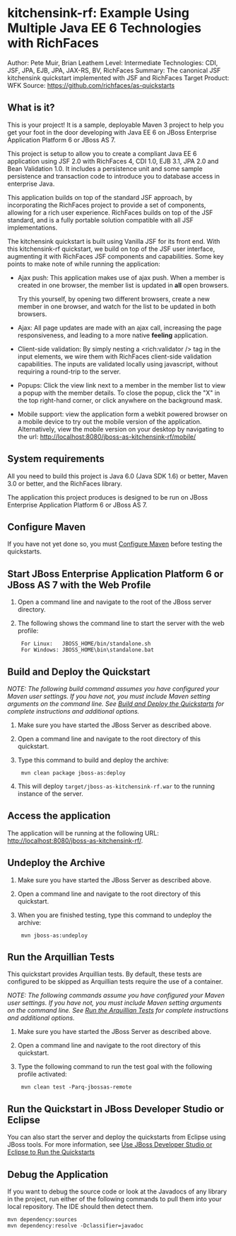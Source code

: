 kitchensink-rf: Example Using Multiple Java EE 6 Technologies with RichFaces
========================
Author: Pete Muir, Brian Leathem
Level: Intermediate
Technologies: CDI, JSF, JPA, EJB, JPA, JAX-RS, BV, RichFaces
Summary: The canonical JSF kitchensink quickstart implemented with JSF and RichFaces
Target Product: WFK
Source: <https://github.com/richfaces/as-quickstarts>

What is it?
-----------

This is your project! It is a sample, deployable Maven 3 project to help you get your foot in the door developing with Java EE 6 on JBoss Enterprise Application Platform 6 or JBoss AS 7.

This project is setup to allow you to create a compliant Java EE 6 application using JSF 2.0 with RichFaces 4, CDI 1.0, EJB 3.1, JPA 2.0 and Bean Validation 1.0. It includes a persistence unit and some sample persistence and transaction code to introduce you to database access in enterprise Java.

This application builds on top of the standard JSF approach, by incorporating the RichFaces project to provide a set of components, allowing for a rich user experience.  RichFaces builds on top of the JSF standard, and is a fully portable solution compatible with all JSF implementations.

The kitchensink quickstart is built using Vanilla JSF for its front end.  With this kitchensink-rf quickstart, we build on top of the JSF user interface, augmenting it with RichFaces JSF components and capabilities.  Some key points to make note of while running the application:

*   Ajax push: This application makes use of ajax push.  When a member is created in one browser, the member list is updated in **all** open browsers.

    Try this yourself, by opening two different browsers, create a new member in one browser, and watch for the list to be updated in both browsers.

*   Ajax: All page updates are made with an ajax call, increasing the page responsiveness, and leading to a more native **feeling** application.

*   Client-side validation: By simply nesting a <rich:validator /> tag in the input elements, we wire them with RichFaces client-side validation capabilities.  The inputs are validated locally using javascript, without requiring a round-trip to the server.

*   Popups: Click the view link next to a member in the member list to view a popup with the member details.  To close the popup, click the "X" in the top right-hand corner, or click anywhere on the background mask.

*   Mobile support: view the application form a webkit powered browser on a mobile device to try out the mobile version of the application.  Alternatively, view the mobile version on your desktop by navigating to the url: <http://localhost:8080/jboss-as-kitchensink-rf/mobile/>

System requirements
-------------------

All you need to build this project is Java 6.0 (Java SDK 1.6) or better, Maven 3.0 or better, and the RichFaces library.

The application this project produces is designed to be run on JBoss Enterprise Application Platform 6 or JBoss AS 7.


Configure Maven
---------------

If you have not yet done so, you must [Configure Maven](../README.md#mavenconfiguration) before testing the quickstarts.


Start JBoss Enterprise Application Platform 6 or JBoss AS 7 with the Web Profile
-------------------------

1. Open a command line and navigate to the root of the JBoss server directory.
2. The following shows the command line to start the server with the web profile:

        For Linux:   JBOSS_HOME/bin/standalone.sh
        For Windows: JBOSS_HOME\bin\standalone.bat


Build and Deploy the Quickstart
-------------------------

_NOTE: The following build command assumes you have configured your Maven user settings. If you have not, you must include Maven setting arguments on the command line. See [Build and Deploy the Quickstarts](../README.md#buildanddeploy) for complete instructions and additional options._

1. Make sure you have started the JBoss Server as described above.
2. Open a command line and navigate to the root directory of this quickstart.
3. Type this command to build and deploy the archive:

        mvn clean package jboss-as:deploy

4. This will deploy `target/jboss-as-kitchensink-rf.war` to the running instance of the server.


Access the application
---------------------

The application will be running at the following URL: <http://localhost:8080/jboss-as-kitchensink-rf/>.


Undeploy the Archive
--------------------

1. Make sure you have started the JBoss Server as described above.
2. Open a command line and navigate to the root directory of this quickstart.
3. When you are finished testing, type this command to undeploy the archive:

        mvn jboss-as:undeploy


Run the Arquillian Tests
-------------------------

This quickstart provides Arquillian tests. By default, these tests are configured to be skipped as Arquillian tests require the use of a container.

_NOTE: The following commands assume you have configured your Maven user settings. If you have not, you must include Maven setting arguments on the command line. See [Run the Arquillian Tests](../README.md#arquilliantests) for complete instructions and additional options._

1. Make sure you have started the JBoss Server as described above.
2. Open a command line and navigate to the root directory of this quickstart.
3. Type the following command to run the test goal with the following profile activated:

        mvn clean test -Parq-jbossas-remote


Run the Quickstart in JBoss Developer Studio or Eclipse
-------------------------------------
You can also start the server and deploy the quickstarts from Eclipse using JBoss tools. For more information, see [Use JBoss Developer Studio or Eclipse to Run the Quickstarts](../README.md#useeclipse)


Debug the Application
------------------------------------

If you want to debug the source code or look at the Javadocs of any library in the project, run either of the following commands to pull them into your local repository. The IDE should then detect them.

    mvn dependency:sources
    mvn dependency:resolve -Dclassifier=javadoc
